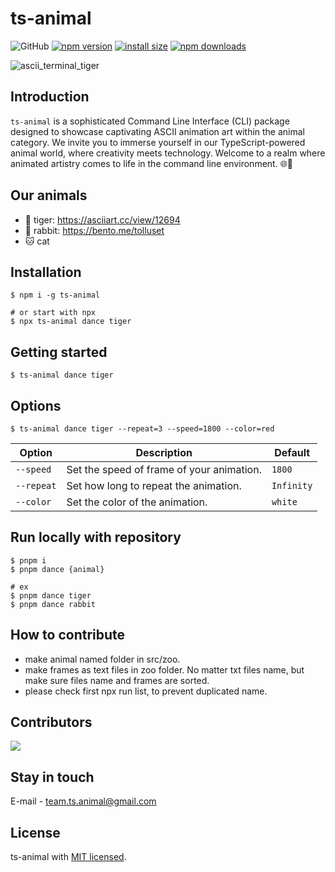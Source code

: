 # ts-animal

![GitHub](https://img.shields.io/github/license/ts-animal/.github) [![npm version](https://img.shields.io/npm/v/ts-animal.svg?style=square)](https://www.npmjs.org/package/ts-animal)
[![install size](https://img.shields.io/badge/dynamic/json?url=https://packagephobia.com/v2/api.json?p=ts-animal&query=$.install.pretty&label=install%20size&style=square)](https://packagephobia.now.sh/result?p=ts-animal)
[![npm downloads](https://img.shields.io/npm/dm/ts-animal.svg?style=square)](https://npm-stat.com/charts.html?package=ts-animal)

![ascii_terminal_tiger](https://github.com/ts-animal/ts-animal/assets/33365719/48218f8c-2bbc-41fc-845f-dcf6914ad0bd)

## Introduction

`ts-animal` is a sophisticated Command Line Interface (CLI) package designed to showcase captivating ASCII animation art within the animal category. We invite you to immerse yourself in our TypeScript-powered animal world, where creativity meets technology. Welcome to a realm where animated artistry comes to life in the command line environment. 🌐🦁

## Our animals

- 🐯 tiger: https://asciiart.cc/view/12694
- 🐰 rabbit: https://bento.me/tolluset
- 🐱 cat

## Installation

```shell
$ npm i -g ts-animal

# or start with npx
$ npx ts-animal dance tiger
```

## Getting started

```shell
$ ts-animal dance tiger
```

## Options

```shell
$ ts-animal dance tiger --repeat=3 --speed=1800 --color=red
```

<table>
    <thead>
        <tr>
            <th>Option</th>
            <th>Description</th>
            <th>Default</th>
        </tr>
    </thead>
    <tbody>
        <tr>
            <td>
                <code>--speed</code>
            </td>
            <td>
                Set the speed of frame of your animation.
            </td>
            <td>
                <code>1800</code>
            </td>
        </tr>
        <tr>
            <td>
                <code>--repeat</code>
            </td>
            <td>
                Set how long to repeat the animation.
            </td>
            <td>
                <code>Infinity</code>
            </td>
        </tr>
        <tr>
            <td>
                <code>--color</code>
            </td>
            <td>
                Set the color of the animation.
            </td>
            <td>
                <code>white</code>
            </td>
        </tr>
    </tbody>
</table>

## Run locally with repository

```shell
$ pnpm i
$ pnpm dance {animal}

# ex
$ pnpm dance tiger
$ pnpm dance rabbit
```

## How to contribute

- make animal named folder in src/zoo.
- make frames as text files in zoo folder. No matter txt files name, but make sure files name and frames are sorted.
- please check first npx run list, to prevent duplicated name.

## Contributors

<a href="https://github.com/ts-animal/ts-animal/graphs/contributors">
  <img src="https://contrib.rocks/image?repo=ts-animal/ts-animal" />
</a>

<!--
## How to publish

````shell
$ pnpm script:publish
``` -->

## Stay in touch

E-mail - team.ts.animal@gmail.com

## License

ts-animal with [MIT licensed](LICENSE).
